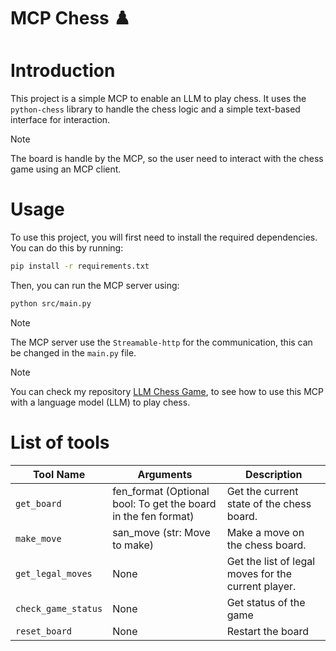 # MCP Chess ♟️

# Introduction

This project is a simple MCP to enable an LLM to play chess. It uses the `python-chess` library to handle the chess logic and a simple text-based interface for interaction.

> [!NOTE]
> The board is handle by the MCP, so the user need to interact with the chess game using an MCP client.

# Usage

To use this project, you will first need to install the required dependencies. You can do this by running:

```bash
pip install -r requirements.txt
```

Then, you can run the MCP server using:

```bash
python src/main.py
```

> [!NOTE]
> The MCP server use the `Streamable-http` for the communication, this can be changed in the `main.py` file.

>[!NOTE]
> You can check my repository [LLM Chess Game](https://github.com/nathan-hoche/LLM_Chess_Game), to see how to use this MCP with a language model (LLM) to play chess.

# List of tools

| Tool Name | Arguments | Description |
| --- | --- | --- |
| `get_board` | fen_format (Optional bool: To get the board in the fen format) | Get the current state of the chess board. |
| `make_move` | san_move (str: Move to make) | Make a move on the chess board. |
| `get_legal_moves` | None | Get the list of legal moves for the current player. |
| `check_game_status` | None | Get status of the game |
| `reset_board` | None | Restart the board |